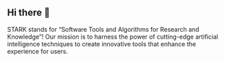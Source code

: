 ## Hi there 👋

STARK stands for “Software Tools and Algorithms for Research and Knowledge”! 
Our mission is to harness the power of cutting-edge artificial intelligence techniques 
to create innovative tools that enhance the experience for users. 
